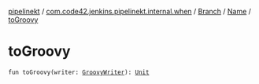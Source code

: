 [pipelinekt](../../../index.md) / [com.code42.jenkins.pipelinekt.internal.when](../../index.md) / [Branch](../index.md) / [Name](index.md) / [toGroovy](./to-groovy.md)

# toGroovy

`fun toGroovy(writer: `[`GroovyWriter`](../../../com.code42.jenkins.pipelinekt.core.writer/-groovy-writer/index.md)`): `[`Unit`](https://kotlinlang.org/api/latest/jvm/stdlib/kotlin/-unit/index.html)
